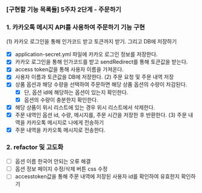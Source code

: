 ### [구현할 기능 목록들] 5주차 2단계 - 주문하기 
### 1. 카카오톡 메시지 API를 사용하여 주문하기 기능 구현
(1) 카카오 로그인을 통해 인가코드 받고 토큰까지 받기. 그리고 DB에 저장하기
- [x] application-secret.yml 파일에 카카오 로그인 정보를 저장한다.
- [x] 카카오 로그인을 통해 인가코드를 받고 sendRedirect를 통해 토큰값을 받는다.
- [x] access token값을 통해 사용자 이름을 가져온다.
- [x] 사용자 이름과 토큰값을 DB에 저장한다.
(2) 주문 요청 및 주문 내역 저장
- [x] 상품 옵션과 해당 수량을 선택하여 주문하면 해당 상품 옵션의 수량이 차감된다.
  - [x] 단, 옵션 id에 해당하는 옵션이 있는지 확인한다.
  - [x] 옵션의 수량이 충분한지 확인한다.
- [x] 해당 상품이 위시 리스트에 있는 경우 위시 리스트에서 삭제한다.
- [x] 주문 내역인 옵션 id, 수량, 메시지를, 주문 시간을 저장한 후 반환한다.
(3) 주문 내역을 카카오톡 메시지로 나에게 전송하기
- [x] 주문 내역을 카카오톡 메시지로 전송한다. 

### 2. refactor 및 고도화
- [ ] 옵션 이름 한국어 안되는 오류 해결 
- [ ] 옵션 정보 페이지 수정/삭제 버튼 css 수정 
- [ ] accesstoken값을 통해 주문 내역에 저장된 사용자 id를 확인하여 유효한지 확인하기  
